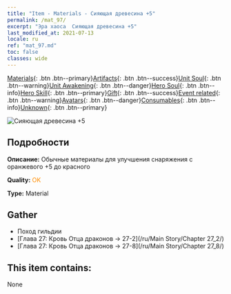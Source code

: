 ```yaml
---
title: "Item - Materials - Сияющая древесина +5"
permalink: /mat_97/
excerpt: "Эра хаоса  Сияющая древесина +5"
last_modified_at: 2021-07-13
locale: ru
ref: "mat_97.md"
toc: false
classes: wide
---
```

 [Materials](/ItemsRU/){: .btn .btn--primary}[Artifacts](/ItemsRU/Artifacts/){: .btn .btn--success}[Unit Soul](/ItemsRU/UnitSoul/){: .btn .btn--warning}[Unit Awakening](/ItemsRU/UnitAwakening/){: .btn .btn--danger}[Hero Soul](/ItemsRU/HeroSoul/){: .btn .btn--info}[Hero Skill](/ItemsRU/HeroSkill/){: .btn .btn--primary}[Gift](/ItemsRU/Gift/){: .btn .btn--success}[Event related](/ItemsRU/Events/){: .btn .btn--warning}[Avatars](/ItemsRU/Avatars/){: .btn .btn--danger}[Consumables](/ItemsRU/Consumables/){: .btn .btn--info}[Unknown](/ItemsRU/Unknown/){: .btn .btn--primary}

 ![Сияющая древесина +5](/images/t/i_cailiao_mucai3.png)

## Подробности
 **Описание:** Обычные материалы для улучшения снаряжения c оранжевого +5 до красного

 **Quality:** <span style="color: #FF8C00">OK</span>

 **Type:** Material

## Gather

*    Поход гильдии 
*    [Глава 27: Кровь Отца драконов -> 27-2](/ru/Main Story/Chapter 27_2/) 
*    [Глава 27: Кровь Отца драконов -> 27-8](/ru/Main Story/Chapter 27_8/) 

## This item contains:

  None

